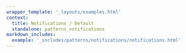 ```yaml
---
wrapper_template: '_layouts/examples.html'
context:
  title: Notifications / Default
  standalone: patterns_notifications
markdown_includes:
  example: '_includes/patterns/notifications/notifications.html'
---
```

